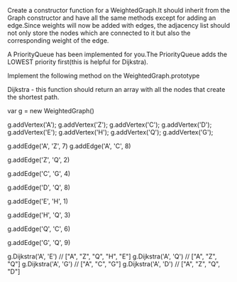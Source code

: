 Create a constructor function for a WeightedGraph.It should inherit from the Graph constructor and have all the same methods except for adding an edge.Since weights will now be added with edges, the adjacency list should not only store the nodes which are connected to it but also the corresponding weight of the edge.

A PriorityQueue has been implemented for you.The PriorityQueue adds the LOWEST priority first(this is helpful for Dijkstra).

Implement the following method on the WeightedGraph.prototype

Dijkstra - this function should return an array with all the nodes that create the shortest path.

var g = new WeightedGraph()

g.addVertex('A');
g.addVertex('Z');
g.addVertex('C');
g.addVertex('D');
g.addVertex('E');
g.addVertex('H');
g.addVertex('Q');
g.addVertex('G');

g.addEdge('A', 'Z', 7)
g.addEdge('A', 'C', 8)

g.addEdge('Z', 'Q', 2)

g.addEdge('C', 'G', 4)

g.addEdge('D', 'Q', 8)

g.addEdge('E', 'H', 1)

g.addEdge('H', 'Q', 3)

g.addEdge('Q', 'C', 6)

g.addEdge('G', 'Q', 9)

g.Dijkstra('A', 'E') // ["A", "Z", "Q", "H", "E"]
g.Dijkstra('A', 'Q') // ["A", "Z", "Q"]
g.Dijkstra('A', 'G') // ["A", "C", "G"]
g.Dijkstra('A', 'D') // ["A", "Z", "Q", "D"]
